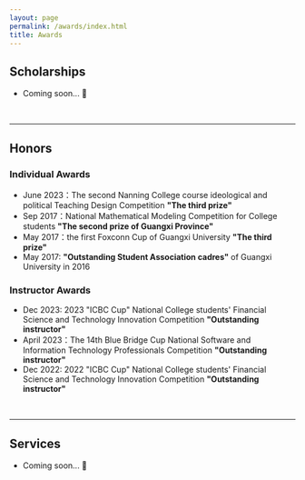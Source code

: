 ```yaml
---
layout: page
permalink: /awards/index.html
title: Awards
---
```




## Scholarships

- Coming soon... 🚀

<br>

---



## Honors
### Individual Awards

- June 2023：The second Nanning College course ideological and political Teaching Design Competition **"The third prize"**
- Sep 2017：National Mathematical Modeling Competition for College students **"The second prize of Guangxi Province"**
- May 2017：the first Foxconn Cup of Guangxi University **"The third prize"**
- May 2017: **"Outstanding Student Association cadres"** of Guangxi University in 2016


### Instructor Awards
- Dec 2023: 2023 "ICBC Cup" National College students' Financial Science and Technology Innovation Competition **"Outstanding instructor"**
- April 2023：The 14th Blue Bridge Cup National Software and Information Technology Professionals Competition **"Outstanding instructor"**
- Dec 2022: 2022 "ICBC Cup" National College students' Financial Science and Technology Innovation Competition **"Outstanding instructor"**


<br>

---

## Services

- Coming soon... 🚀

<br>